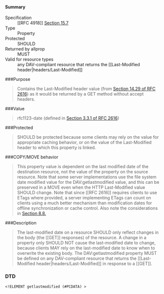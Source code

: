 <!-- --- title: DAV::getlastmodified -->

<div id="summary-box" markdown="1">
<h4>Summary</h4>

<dl>
<dt>Specification</dt>
<!-- insert the RFC number and the link to the original specification of this property -->
<dd markdown="1">[[RFC 4918]]
<a href="http://tools.ietf.org/html/rfc4918#section-15.7">Section 15.7</a>
</dd>
<dt>Type</dt>
<dd markdown="1">Property
</dd>
<dt>Protected</dt>
<dd markdown="1">SHOULD
</dd>
<dt>Returned by allprop</dt>
<dd markdown="1">MUST
</dd>
<dt>Valid for resource types</dt>
<dd markdown="1">any DAV-compliant resource that returns the [[Last-Modified header|headers/Last-Modified]]
</dd>
</dl>

</div>

<!-- below is a list of common sections for property definitions. Adjust the list as needed. Don't forget to block-quote any text that's copied from the RFC -->

###Purpose
> Contains the Last-Modified header value (from [Section 14.29 of RFC 2616](http://tools.ietf.org/html/rfc2616#section-14.29)) as it would be returned by a GET method without accept headers.

###Value
> rfc1123-date (defined in [Section 3.3.1 of RFC 2616](http://tools.ietf.org/html/rfc2616#section-3.3.1))

###Protected
> SHOULD be protected because some clients may rely on the value for appropriate caching behavior, or on the value of the Last-Modified header to which this property is linked.

###COPY/MOVE behavior
>  This property value is dependent on the last modified date of the destination resource, not the value of the property on the source resource.  Note that some server implementations use the file system date modified value for the DAV:getlastmodified value, and this can be preserved in a MOVE      even when the HTTP Last-Modified value SHOULD change. Note that since [[RFC 2616]] requires clients to use ETags where provided, a server implementing ETags can count on clients using a much better mechanism than modification dates for offline synchronization or cache control.  Also note the considerations in [Section 8.8.](http://tools.ietf.org/html/rfc4918#section-8.8)

###Description
>  The last-modified date on a resource SHOULD only reflect changes in the body (the [[GET]] responses) of the resource. A change in a property only SHOULD NOT cause the last-modified date to change, because clients MAY rely on the last-modified date to know when to overwrite the existing body. The DAV:getlastmodified property MUST be defined on any DAV-compliant resource that returns the [[Last-Modified header|headers/Last-Modified]] in response to a [[GET]].

### DTD
> 
```
<!ELEMENT getlastmodified (#PCDATA) >
```
